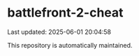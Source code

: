 # battlefront-2-cheat

Last updated: 2025-06-01 20:04:58

This repository is automatically maintained.
